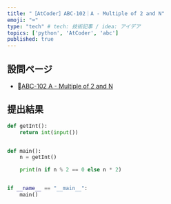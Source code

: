 ```yaml
---
title: "［AtCoder］ABC-102｜A - Multiple of 2 and N"
emoji: "⌨️"
type: "tech" # tech: 技術記事 / idea: アイデア
topics: ['python', 'AtCoder', 'abc']
published: true
---
```


## 設問ページ

- 🔗[ABC-102 A - Multiple of 2 and N](https://atcoder.jp/contests/abc102/tasks/abc102_a)

## 提出結果

```python
def getInt():
    return int(input())


def main():
    n = getInt()

    print(n if n % 2 == 0 else n * 2)


if __name__ == "__main__":
    main()
```
